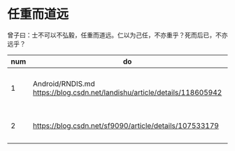 # 任重而道远

曾子曰：士不可以不弘毅，任重而道远。仁以为己任，不亦重乎？死而后已，不亦远乎？

| num | do  | desc |
| --- | --- | --- |
| 1 | Android/RNDIS.md https://blog.csdn.net/landishu/article/details/118605942 | Android 系统上如何用作rndis_host |
| 2 | 			https://blog.csdn.net/sf9090/article/details/107533179	| RTU 和 DTU 框架设计 |

